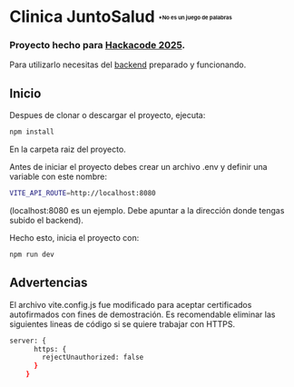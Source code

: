 # Clinica JuntoSalud <sub><sup><sub><sup><sub><sup>*No es un juego de palabras</sup></sub></sup></sub></sub></sup>

### Proyecto hecho para [Hackacode 2025](https://hackacode.todocodeacademy.com/).

Para utilizarlo necesitas del [backend](https://github.com/Luisezalazar/hackacode) preparado y funcionando.

## Inicio

Despues de clonar o descargar el proyecto, ejecuta:
```bash
npm install
```
En la carpeta raiz del proyecto.

Antes de iniciar el proyecto debes crear un archivo .env y definir una variable con este nombre:

```bash
VITE_API_ROUTE=http://localhost:8080
```
(localhost:8080 es un ejemplo. Debe apuntar a la dirección donde tengas subido el backend).

Hecho esto, inicia el proyecto con:

```bash
npm run dev
```

## Advertencias

El archivo vite.config.js fue modificado para aceptar certificados autofirmados con fines de demostración. Es recomendable eliminar las siguientes lineas de código si se quiere trabajar con HTTPS.

```bash
server: {
      https: {
        rejectUnauthorized: false
      }
    }
```